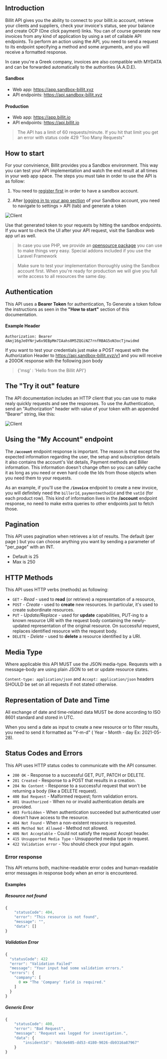 ## Introduction

Billit API gives you the ability to connect to your billit.io account, retrieve your clients and suppliers, check your invoice's status, see your balance and create OCP (One click payment) links. You can of course generate new invoices from any kind of application by using a set of callable API endpoints. To perform an action using the API, you need to send a request to its endpoint specifying a method and some arguments, and you will receive a formatted response.

In case you're a Greek company, invoices are also compatible with MYDATA and can be forwarded automatically to the authorities (A.A.D.E).

#### Sandbox
  - Web app: https://app.sandbox-billit.xyz
  - API endpoints: https://api.sandbox-billit.xyz

#### Production
  - Web app: https://app.billit.io
  - API endpoints: https://api.billit.io

<!-- theme: warning -->
> The API has a limit of 60 requests/minute.
> If you hit that limit you get an error with status code 429 "Too Many Requests"

## How to start

For your convinience, Billit provides you a Sandbox environment. This way you can test your API implementation and watch the end result at all times in your web app space. The steps you must take in order to use the API is as follow:

1. You need to [register first](https://app.sandbox-billit.xyz/signup-sandboxuser) in order to have a sandbox account.

2. After [logging in to your app section](https://app.sandbox-billit.xyz/) of your Sandbox account, you need to navigate to settings > API (tab) and generate a token

![Client](../assets/images/apitoken-make.png)

Use that generated token to your requests by hitting the sandbox endpoints. If you want to check the UI after your API request, visit the Sandbox web app url as well.

<!-- theme: warning -->
> In case you use PHP, we provide an [opensource package](https://github.com/drakakisgeo/billit) you can use to make things very easy. Special addons included if you use the Laravel Framework

<!-- theme: info -->
> Make sure to test your implementation thoroughly using the Sandbox account first. When you're ready for production we will give you full write access to all resources the same day.

## Authentication

This API uses a **Bearer Token** for authentication,
To Generate a token follow the instructions as seen in the **"How to start"** section of this documentation.

#### Example Header
```
Authorization: Bearer dAmj16gJe0YNrjw6x9EBpMm7IAahs0M5ZQGiNZ7rnfRBAG5oN3ocTjnwidmd
```
If you want to test your credentials just make a POST request with the Authorization Header to https://api.sandbox-billit.xyz/v1 and you will receive a 200OK response with the following json body

> {'msg' : 'Hello from the Billit API'}

## The "Try it out" feature

The API documentation includes an HTTP client that you can use to make realy quickly requests and see the responses. To use the Authentication, send an "Authorization" header with value of your token with an appended "Bearer" string, like this:

![Client](../assets/images/clienthelp.png)


## Using the "My Account" endpoint

The **`/account`** endpoint response is important. The reason is that except the expected information regarding the user, the setup and subscription details it also contains the account's Vat details, Payment methods and Biller information. This information doesn't change often so you can safely cache it as long as you need or even hard code the Ids from those objects when you need them to your requests.

As an example, if you'll use the **`/invoice`** endpoint to create a new invoice, you will definitely need the `billerId`, `paymentmethodId` and the `vatId` (for each product row). This kind of information lives in the **/account** endpoint response, no need to make extra queries to other endpoints just to fetch those.

## Pagination

This API uses pagination when retrieves a lot of results. The default (per page ) but you can choose anything you want by sending a parameter of "per_page" with an INT.

- Default is 25
- Max is 250

## HTTP Methods

This API uses HTTP verbs (methods) as following:

+ `GET` - *Read* - used to **read** (or retrieve) a representation of a resource,
+ `POST` - *Create* - used to **create** new resources. In particular, it's used to create subordinate resources.
+ `PUT` - *Update/Replace* - used for **update** capabilities, PUT-ing to a known resource URI with the request body containing the newly-updated representation of the original resource. On successful request, replaces identified resource with the request body.
+ `DELETE` - *Delete* - used to **delete** a resource identified by a URI.

## Media Type

Where applicable this API MUST use the JSON media-type. Requests with a message-body are using plain JSON to set or update resource states.

`Content-type: application/json` and `Accept: application/json` headers SHOULD be set on all requests if not stated otherwise.

## Representation of Date and Time

All exchange of date and time-related data MUST be done according to ISO 8601 standard and stored in UTC.

When you send a date as input to create a new resource or to filter results, you need to send it formatted as "Y-m-d" ( Year - Month - day Ex: 2021-05-28).

## Status Codes and Errors

This API uses HTTP status codes to communicate with the API consumer.

+ `200 OK` - Response to a successful GET, PUT, PATCH or DELETE.
+ `201 Created` - Response to a POST that results in a creation.
+ `204 No Content` - Response to a successful request that won't be returning a body (like a DELETE request).
+ `400 Bad Request` - Malformed request; form validation errors.
+ `401 Unauthorized` - When no or invalid authentication details are provided.
+ `403 Forbidden` - When authentication succeeded but authenticated user doesn't have access to the resource.
+ `404 Not Found` - When a non-existent resource is requested.
+ `405 Method Not Allowed` - Method not allowed.
+ `406 Not Acceptable` - Could not satisfy the request Accept header.
+ `415 Unsupported Media Type` - Unsupported media type in request.
+ `422 Validation error` - You should check your input again.

### Error response

This API returns both, machine-readable error codes and human-readable error messages in response body when an error is encountered.

#### Examples

##### Resource not found

```js
{
    "statusCode": 404,
    "error": "This resource is not found",
    "message": "",
    "data": []
}
```

##### Validation Error

```js
{
  "statusCode": 422
  "error": "Validation Failed"
  "message": "Your input had some validation errors."
  "errors": {
    "company": [
      0 => "The 'Company' field is required."
    ]
  }
}
```

##### Generic Error

```js
{
    "statusCode": 400,
    "error": "Bad Request",
    "message": "Request was logged for investigation.",
    "data": {
        "insidentId": "8dc6e605-dd53-4180-9026-db9316a87967"
    }
}
```